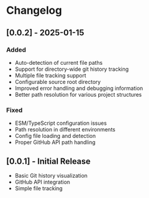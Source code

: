# Changelog

## [0.0.2] - 2025-01-15

### Added
- Auto-detection of current file paths
- Support for directory-wide git history tracking
- Multiple file tracking support
- Configurable source root directory
- Improved error handling and debugging information
- Better path resolution for various project structures

### Fixed
- ESM/TypeScript configuration issues
- Path resolution in different environments
- Config file loading and detection
- Proper GitHub API path handling

## [0.0.1] - Initial Release

- Basic Git history visualization
- GitHub API integration
- Simple file tracking